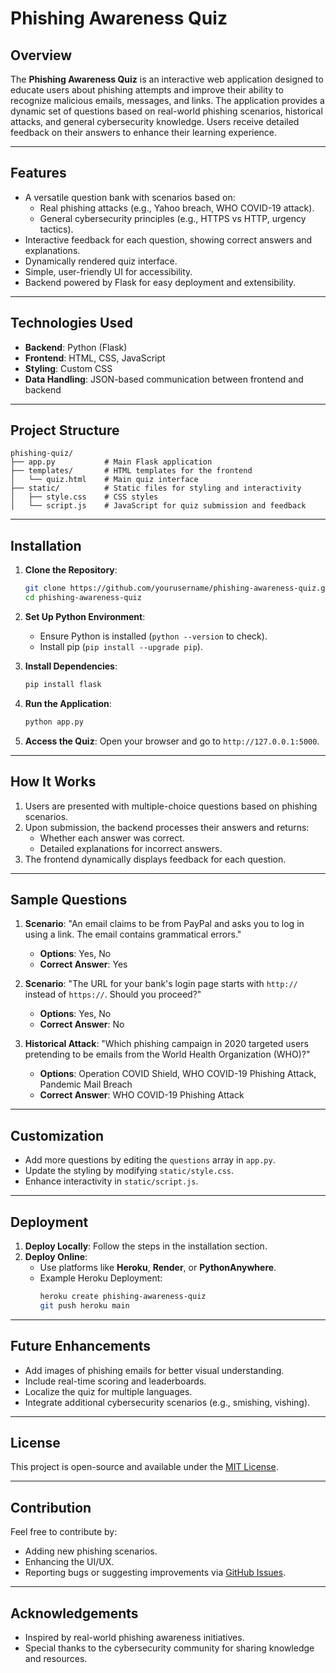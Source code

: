 # Phishing Awareness Quiz


## Overview
The **Phishing Awareness Quiz** is an interactive web application designed to educate users about phishing attempts and improve their ability to recognize malicious emails, messages, and links. The application provides a dynamic set of questions based on real-world phishing scenarios, historical attacks, and general cybersecurity knowledge. Users receive detailed feedback on their answers to enhance their learning experience.

---

## Features
- A versatile question bank with scenarios based on:
  - Real phishing attacks (e.g., Yahoo breach, WHO COVID-19 attack).
  - General cybersecurity principles (e.g., HTTPS vs HTTP, urgency tactics).
- Interactive feedback for each question, showing correct answers and explanations.
- Dynamically rendered quiz interface.
- Simple, user-friendly UI for accessibility.
- Backend powered by Flask for easy deployment and extensibility.

---

## Technologies Used
- **Backend**: Python (Flask)
- **Frontend**: HTML, CSS, JavaScript
- **Styling**: Custom CSS
- **Data Handling**: JSON-based communication between frontend and backend

---

## Project Structure
```
phishing-quiz/
├── app.py           # Main Flask application
├── templates/       # HTML templates for the frontend
│   └── quiz.html    # Main quiz interface
├── static/          # Static files for styling and interactivity
│   ├── style.css    # CSS styles
│   └── script.js    # JavaScript for quiz submission and feedback
```

---

## Installation
1. **Clone the Repository**:
   ```bash
   git clone https://github.com/yourusername/phishing-awareness-quiz.git
   cd phishing-awareness-quiz
   ```

2. **Set Up Python Environment**:
   - Ensure Python is installed (`python --version` to check).
   - Install pip (`pip install --upgrade pip`).

3. **Install Dependencies**:
   ```bash
   pip install flask
   ```

4. **Run the Application**:
   ```bash
   python app.py
   ```

5. **Access the Quiz**:
   Open your browser and go to `http://127.0.0.1:5000`.

---

## How It Works
1. Users are presented with multiple-choice questions based on phishing scenarios.
2. Upon submission, the backend processes their answers and returns:
   - Whether each answer was correct.
   - Detailed explanations for incorrect answers.
3. The frontend dynamically displays feedback for each question.

---

## Sample Questions
1. **Scenario**: "An email claims to be from PayPal and asks you to log in using a link. The email contains grammatical errors."
   - **Options**: Yes, No
   - **Correct Answer**: Yes

2. **Scenario**: "The URL for your bank's login page starts with `http://` instead of `https://`. Should you proceed?"
   - **Options**: Yes, No
   - **Correct Answer**: No

3. **Historical Attack**: "Which phishing campaign in 2020 targeted users pretending to be emails from the World Health Organization (WHO)?"
   - **Options**: Operation COVID Shield, WHO COVID-19 Phishing Attack, Pandemic Mail Breach
   - **Correct Answer**: WHO COVID-19 Phishing Attack

---

## Customization
- Add more questions by editing the `questions` array in `app.py`.
- Update the styling by modifying `static/style.css`.
- Enhance interactivity in `static/script.js`.

---

## Deployment
1. **Deploy Locally**: Follow the steps in the installation section.
2. **Deploy Online**:
   - Use platforms like **Heroku**, **Render**, or **PythonAnywhere**.
   - Example Heroku Deployment:
     ```bash
     heroku create phishing-awareness-quiz
     git push heroku main
     ```

---

## Future Enhancements
- Add images of phishing emails for better visual understanding.
- Include real-time scoring and leaderboards.
- Localize the quiz for multiple languages.
- Integrate additional cybersecurity scenarios (e.g., smishing, vishing).

---

## License
This project is open-source and available under the [MIT License](LICENSE).

---

## Contribution
Feel free to contribute by:
- Adding new phishing scenarios.
- Enhancing the UI/UX.
- Reporting bugs or suggesting improvements via [GitHub Issues](https://github.com/yourusername/phishing-awareness-quiz/issues).

---

## Acknowledgements
- Inspired by real-world phishing awareness initiatives.
- Special thanks to the cybersecurity community for sharing knowledge and resources.

